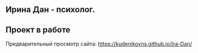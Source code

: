 ## Ирина Дан - психолог.

## Проект в работе

Предварительный просмотр сайта: https://kudenikovns.github.io/Ira-Dan/
